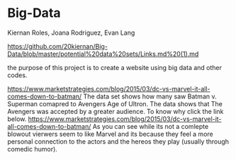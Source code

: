 # Big-Data
Kiernan Roles, Joana Rodriguez, Evan Lang

https://github.com/20kiernan/Big-Data/blob/master/potential%20data%20sets/Links.md%20(1).md


the purpose of this project is to create a website using big data and other codes.

https://www.marketstrategies.com/blog/2015/03/dc-vs-marvel-it-all-comes-down-to-batman/
The data set shows how many saw Batman v. Superman comapred to Avengers Age of Ultron. The data shows that The Avengers was accepted by a greater audience. To know why click the link below.
https://www.marketstrategies.com/blog/2015/03/dc-vs-marvel-it-all-comes-down-to-batman/
As you can see while its not a comlepte blowout vierwers seem to like Marvel and its because they feel a more personal connection to the actors and the hereos they play (usually through comedic humor).
